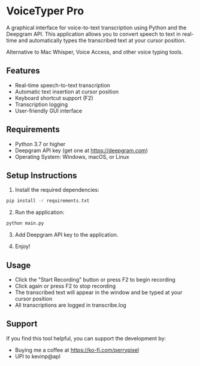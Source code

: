 # VoiceTyper Pro

A graphical interface for voice-to-text transcription using Python and the Deepgram API. This application allows you to convert speech to text in real-time and automatically types the transcribed text at your cursor position.

Alternative to Mac Whisper, Voice Access, and other voice typing tools.

## Features
- Real-time speech-to-text transcription
- Automatic text insertion at cursor position
- Keyboard shortcut support (F2)
- Transcription logging
- User-friendly GUI interface

## Requirements
- Python 3.7 or higher
- Deepgram API key (get one at https://deepgram.com)
- Operating System: Windows, macOS, or Linux

## Setup Instructions

1. Install the required dependencies:

```bash
pip install -r requirements.txt
```

2. Run the application:

```bash
python main.py
```
3. Add Deepgram API key to the application.

4. Enjoy!


## Usage
- Click the "Start Recording" button or press F2 to begin recording
- Click again or press F2 to stop recording
- The transcribed text will appear in the window and be typed at your cursor position
- All transcriptions are logged in transcribe.log


## Support
If you find this tool helpful, you can support the development by:
- Buying me a coffee at https://ko-fi.com/perrypixel
- UPI to kevinp@apl

